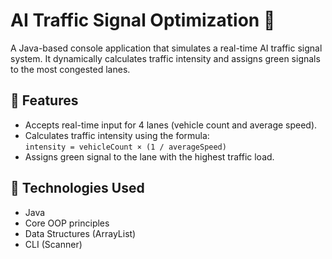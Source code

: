 # AI Traffic Signal Optimization 🚦

A Java-based console application that simulates a real-time AI traffic signal system. It dynamically calculates traffic intensity and assigns green signals to the most congested lanes.

## 📌 Features
- Accepts real-time input for 4 lanes (vehicle count and average speed).
- Calculates traffic intensity using the formula:  
  `intensity = vehicleCount × (1 / averageSpeed)`
- Assigns green signal to the lane with the highest traffic load.

## 🚀 Technologies Used
- Java
- Core OOP principles
- Data Structures (ArrayList)
- CLI (Scanner)
